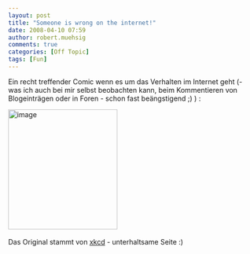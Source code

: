 ```yaml
---
layout: post
title: "Someone is wrong on the internet!"
date: 2008-04-10 07:59
author: robert.muehsig
comments: true
categories: [Off Topic]
tags: [Fun]
---
```

<p>Ein recht treffender Comic wenn es um das Verhalten im Internet geht (- was ich auch bei mir selbst beobachten kann, beim Kommentieren von Blogeinträgen oder in Foren - schon fast beängstigend ;) ) :</p> <p><a href="{{BASE_PATH}}/assets/wp-images/image383.png"><img style="border-right: 0px; border-top: 0px; border-left: 0px; border-bottom: 0px" height="244" alt="image" src="{{BASE_PATH}}/assets/wp-images/image-thumb362.png" width="222" border="0"></a>&nbsp;</p> <p>Das Original stammt von <a href="http://xkcd.com/386/">xkcd</a> - unterhaltsame Seite :)</p>
